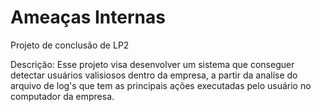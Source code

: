# Ameaças Internas
Projeto de conclusão de LP2

Descrição:
Esse projeto visa desenvolver um sistema que conseguer detectar usuários valisiosos dentro da empresa, a partir da analíse do arquivo de log's que tem as principais ações executadas pelo usuário no computador da empresa.
